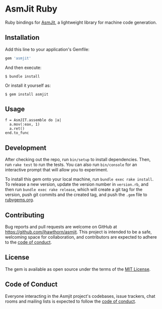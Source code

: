 # AsmJit Ruby

Ruby bindings for [AsmJit](https://asmjit.com/), a lightweight library for machine code generation.

## Installation

Add this line to your application's Gemfile:

```ruby
gem 'asmjit'
```

And then execute:

    $ bundle install

Or install it yourself as:

    $ gem install asmjit

## Usage

```
f = AsmJIT.assemble do |a|
  a.mov(:eax, 1)
  a.ret()
end.to_func
```

## Development

After checking out the repo, run `bin/setup` to install dependencies. Then, run `rake test` to run the tests. You can also run `bin/console` for an interactive prompt that will allow you to experiment.

To install this gem onto your local machine, run `bundle exec rake install`. To release a new version, update the version number in `version.rb`, and then run `bundle exec rake release`, which will create a git tag for the version, push git commits and the created tag, and push the `.gem` file to [rubygems.org](https://rubygems.org).

## Contributing

Bug reports and pull requests are welcome on GitHub at https://github.com/jhawthorn/asmjit. This project is intended to be a safe, welcoming space for collaboration, and contributors are expected to adhere to the [code of conduct](https://github.com/jhawthorn/asmjit/blob/main/CODE_OF_CONDUCT.md).

## License

The gem is available as open source under the terms of the [MIT License](https://opensource.org/licenses/MIT).

## Code of Conduct

Everyone interacting in the Asmjit project's codebases, issue trackers, chat rooms and mailing lists is expected to follow the [code of conduct](https://github.com/jhawthorn/asmjit/blob/main/CODE_OF_CONDUCT.md).
